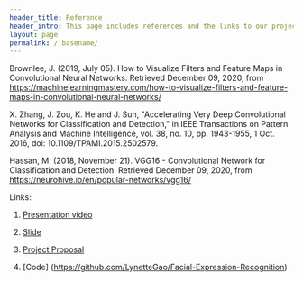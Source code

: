 ```yaml
---
header_title: Reference
header_intro: This page includes references and the links to our project's material
layout: page
permalink: /:basename/
---
```

<!-- Your entries above cannot contain colons -->
<!-- The only colon should be after the variable name (e.g. city:) -->
<!-- The colon is used to separate the variable name from the variable content -->
<!-- The exception is the second colon in the permalink field (e.g. permalink: /:basename/) -->
<!-- BAD -->
<!-- address_line_one: SomeBank, ATTN: Chris Smith -->
<!-- GOOD -->
<!-- address_line_one: SomeBank, ATTN Chris Smith -->
Brownlee, J. (2019, July 05). How to Visualize Filters and Feature Maps in Convolutional Neural Networks. Retrieved December 09, 2020, from https://machinelearningmastery.com/how-to-visualize-filters-and-feature-maps-in-convolutional-neural-networks/

X. Zhang, J. Zou, K. He and J. Sun, "Accelerating Very Deep Convolutional Networks for Classification and Detection," in IEEE Transactions on Pattern Analysis and Machine Intelligence, vol. 38, no. 10, pp. 1943-1955, 1 Oct. 2016, doi: 10.1109/TPAMI.2015.2502579.

Hassan, M. (2018, November 21). VGG16 - Convolutional Network for Classification and Detection. Retrieved December 09, 2020, from https://neurohive.io/en/popular-networks/vgg16/


Links:

1. [Presentation video](https://drive.google.com/file/d/1It5W_U9FhxjvdFRcfHL4kpkT3KWDyX7G/view?usp=sharing)

2. [Slide](https://drive.google.com/file/d/1ZjU7c_10RGBX461V8qI8p1d7VoXI5lLD/view?usp=sharing)

3. [Project Proposal](https://lynettegao.github.io/Facial-Expression-Recognition/)

4. [Code] (https://github.com/LynetteGao/Facial-Expression-Recognition)